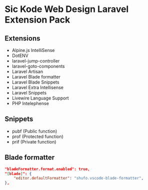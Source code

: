 # **Sic Kode Web Design** Laravel Extension Pack

## Extensions

- Alpine.js IntelliSense
- DotENV
- laravel-jump-controller
- laravel-goto-components
- Laravel Artisan
- Laravel Blade formatter
- Laravel Blade Snippets
- Laravel Extra Intellisense
- Laravel Snippets
- Livewire Language Support
- PHP Intelephense

## Snippets

- pubf (Public function)
- prof (Protected function)
- prif (Private function)

## Blade formatter

```json
"bladeFormatter.format.enabled": true,
"[blade]": {
    "editor.defaultFormatter": "shufo.vscode-blade-formatter",
},
```
